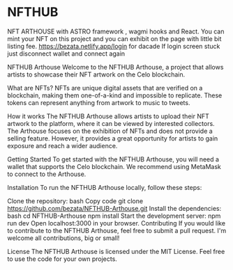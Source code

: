 # NFTHUB
 NFT ARTHOUSE with ASTRO framework , wagmi hooks and React.
You can mint your NFT on this project and you can exhibit on the page with little bit listing fee.
https://bezata.netlify.app/login
 for dacade
If login screen stuck just disconnect wallet and connect again

NFTHUB Arthouse
Welcome to the NFTHUB Arthouse, a project that allows artists to showcase their NFT artwork on the Celo blockchain.

What are NFTs?
NFTs are unique digital assets that are verified on a blockchain, making them one-of-a-kind and impossible to replicate. These tokens can represent anything from artwork to music to tweets.

How it works
The NFTHUB Arthouse allows artists to upload their NFT artwork to the platform, where it can be viewed by interested collectors. The Arthouse focuses on the exhibition of NFTs and does not provide a selling feature. However, it provides a great opportunity for artists to gain exposure and reach a wider audience.

Getting Started
To get started with the NFTHUB Arthouse, you will need a wallet that supports the Celo blockchain. We recommend using MetaMask to connect to the Arthouse.

Installation
To run the NFTHUB Arthouse locally, follow these steps:

Clone the repository:
bash
Copy code
git clone https://github.com/bezata/NFTHUB-Arthouse.git
Install the dependencies:
bash
cd NFTHUB-Arthouse
npm install
Start the development server:
npm run dev
Open localhost:3000 in your browser.
Contributing
If you would like to contribute to the NFTHUB Arthouse, feel free to submit a pull request. I'm welcome all contributions, big or small!

License
The NFTHUB Arthouse is licensed under the MIT License. Feel free to use the code for your own projects.
